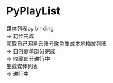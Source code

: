 # PyPlayList
媒体列表py binding<br>
-> 初步完成<br>
爬取自己网易云账号歌单生成本地播放列表<br>
-> 自创歌单部分完成<br>
-> 收藏部分进行中<br>
生成媒体列表<br>
-> 进行中<br>
